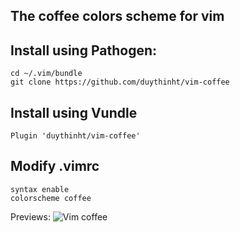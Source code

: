 ## The coffee colors scheme for vim

## Install using Pathogen:

	cd ~/.vim/bundle
	git clone https://github.com/duythinht/vim-coffee

## Install using Vundle

	Plugin 'duythinht/vim-coffee'

## Modify .vimrc

	syntax enable
	colorscheme coffee

Previews:
![Vim coffee](https://dl.dropboxusercontent.com/u/5933214/Screen%20Shot%202014-09-15%20at%2012.33.17%20AM.png)
